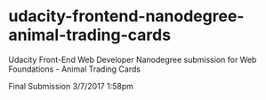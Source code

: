 # udacity-frontend-nanodegree-animal-trading-cards
Udacity Front-End Web Developer Nanodegree submission for Web Foundations - Animal Trading Cards

Final Submission 3/7/2017 1:58pm